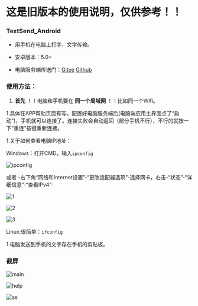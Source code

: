 # 这是旧版本的使用说明，仅供参考！！



 ### TextSend_Android

 - 用手机在电脑上打字，文字传输。

 - 安卓版本：5.0+

 - 电脑服务端传送门：[Gitee](https://gitee.com/rmshadows/TextSend_Desktop)   [Github](https://github.com/rmshadows/TextSend_Desktop)

 ### 使用方法：

 1. **首先** ！！电脑和手机要在 **同一个局域网** ！！比如同一个Wifi。

 1.具体在APP帮助页面有写。配置好电脑服务端后(电脑端应用主界面点了“启动”)，手机就可以连接了。连接失败会自动返回（部分手机不行），不行的就按一下“重连”按键重新连接。

 1.关于如何查看电脑IP地址：

 Windows：打开CMD，输入`ipconfig`

 ![ipconfig](https://images.gitee.com/uploads/images/2020/0711/155301_98c7745d_7423713.png "屏幕截图.png")

 或者 -右下角“网络和Internet设置”-“更改适配器选项”-选择网卡，右击-“状态”-“详细信息”-“查看IPv4”-

 ![1](https://images.gitee.com/uploads/images/2020/0711/155531_7fd5d3ef_7423713.png "屏幕截图.png")

 ![2](https://images.gitee.com/uploads/images/2020/0711/155700_10b63197_7423713.png "屏幕截图.png")

 ![3](https://images.gitee.com/uploads/images/2020/0711/160339_2e853f88_7423713.png "屏幕截图.png")

 Linux:很简单：`ifconfig`

 1.电脑发送到手机的文字存在手机的剪贴板。

 ### 截屏

 ![main](https://images.gitee.com/uploads/images/2020/0711/161025_b5b60a06_7423713.png "屏幕截图.png")

 ![help](https://images.gitee.com/uploads/images/2020/0711/161055_15a001d5_7423713.png "屏幕截图.png")

 ![ss](https://images.gitee.com/uploads/images/2020/0711/160554_6d64861e_7423713.png "屏幕截图.png")






